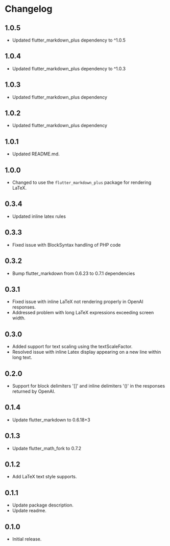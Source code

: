 # Changelog

## 1.0.5

- Updated flutter_markdown_plus dependency to ^1.0.5

## 1.0.4

- Updated flutter_markdown_plus dependency to ^1.0.3

## 1.0.3

- Updated flutter_markdown_plus dependency

## 1.0.2

- Updated flutter_markdown_plus dependency

## 1.0.1

- Updated README.md.

## 1.0.0

- Changed to use the `flutter_markdown_plus` package for rendering LaTeX.

## 0.3.4

- Updated inline latex rules

## 0.3.3

- Fixed issue with BlockSyntax handling of PHP code

## 0.3.2

- Bump flutter_markdown from 0.6.23 to 0.7.1 dependencies

## 0.3.1

- Fixed issue with inline LaTeX not rendering properly in OpenAI responses.
- Addressed problem with long LaTeX expressions exceeding screen width.

## 0.3.0

- Added support for text scaling using the textScaleFactor.
- Resolved issue with inline Latex display appearing on a new line within long text.

## 0.2.0

- Support for block delimiters '[]' and inline delimiters '()' in the responses returned by OpenAI.

## 0.1.4

- Update flutter_markdown to 0.6.18+3

## 0.1.3

- Update flutter_math_fork to 0.7.2

## 0.1.2

- Add LaTeX text style supports.

## 0.1.1

- Update package description.
- Update readme.

## 0.1.0

- Initial release.
